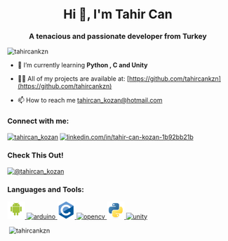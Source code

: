<h1 align="center">Hi 👋, I'm Tahir Can</h1>
<h3 align="center">A tenacious and passionate developer from Turkey</h3>

<p align="left"> <img src="https://komarev.com/ghpvc/?username=tahircankzn&label=Profile%20views&color=0e75b6&style=flat" alt="tahircankzn" /> </p>

- 🌱 I’m currently learning **Python , C and Unity**

- 👨‍💻 All of my projects are available at: [https://github.com/tahircankzn](https://github.com/tahircankzn)

- 📫 How to reach me [tahircan_kozan@hotmail.com](tahircan_kozan@hotmail.com)

<h3 align="left">Connect with me:</h3>
<p align="left">
<a href="https://instagram.com/tahircan_kozan" target="blank"><img align="center" src="https://raw.githubusercontent.com/rahuldkjain/github-profile-readme-generator/master/src/images/icons/Social/instagram.svg" alt="tahircan_kozan" height="30" width="40" /></a>
<a href="https://www.linkedin.com/in/tahir-can-kozan-1b92bb21b" target="blank"><img align="center" src="https://raw.githubusercontent.com/rahuldkjain/github-profile-readme-generator/master/src/images/icons/Social/linked-in-alt.svg" alt="linkedin.com/in/tahir-can-kozan-1b92bb21b" height="30" width="40" /></a>
</p>

<h3 align="left">Check This Out!</h3>
<p align="left">
<a href="https://www.hackerrank.com/@tahircan_kozan" target="blank"><img align="center" src="https://raw.githubusercontent.com/rahuldkjain/github-profile-readme-generator/master/src/images/icons/Social/hackerrank.svg" alt="@tahircan_kozan" height="30" width="40" /></a>  
</p>

<h3 align="left">Languages and Tools:</h3>
<p align="left"> <a href="https://developer.android.com" target="_blank" rel="noreferrer"> <img src="https://raw.githubusercontent.com/devicons/devicon/master/icons/android/android-original-wordmark.svg" alt="android" width="40" height="40"/> </a> <a href="https://www.arduino.cc/" target="_blank" rel="noreferrer"> <img src="https://cdn.worldvectorlogo.com/logos/arduino-1.svg" alt="arduino" width="40" height="40"/> </a> <a href="https://www.cprogramming.com/" target="_blank" rel="noreferrer"> <img src="https://raw.githubusercontent.com/devicons/devicon/master/icons/c/c-original.svg" alt="c" width="40" height="40"/> </a> <a href="https://opencv.org/" target="_blank" rel="noreferrer"> <img src="https://www.vectorlogo.zone/logos/opencv/opencv-icon.svg" alt="opencv" width="40" height="40"/> </a> <a href="https://www.python.org" target="_blank" rel="noreferrer"> <img src="https://raw.githubusercontent.com/devicons/devicon/master/icons/python/python-original.svg" alt="python" width="40" height="40"/> </a> <a href="https://unity.com/" target="_blank" rel="noreferrer"> <img src="https://www.vectorlogo.zone/logos/unity3d/unity3d-icon.svg" alt="unity" width="40" height="40"/> </a> </p>

<p>&nbsp;<img align="center" src="https://github-readme-stats.vercel.app/api?username=tahircankzn&show_icons=true&locale=en" alt="tahircankzn" color = "black"/></p>

